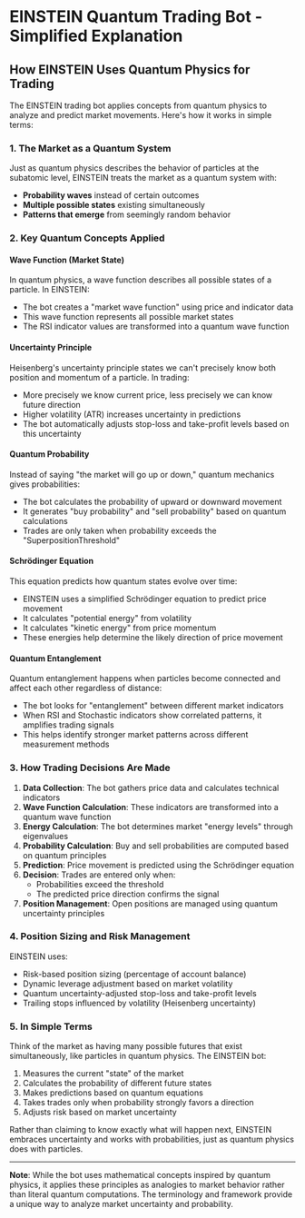 # EINSTEIN Quantum Trading Bot - Simplified Explanation

## How EINSTEIN Uses Quantum Physics for Trading

The EINSTEIN trading bot applies concepts from quantum physics to analyze and predict market movements. Here's how it works in simple terms:

### 1. The Market as a Quantum System

Just as quantum physics describes the behavior of particles at the subatomic level, EINSTEIN treats the market as a quantum system with:

- **Probability waves** instead of certain outcomes
- **Multiple possible states** existing simultaneously
- **Patterns that emerge** from seemingly random behavior

### 2. Key Quantum Concepts Applied

#### Wave Function (Market State)
In quantum physics, a wave function describes all possible states of a particle. In EINSTEIN:
- The bot creates a "market wave function" using price and indicator data
- This wave function represents all possible market states
- The RSI indicator values are transformed into a quantum wave function

#### Uncertainty Principle
Heisenberg's uncertainty principle states we can't precisely know both position and momentum of a particle. In trading:
- More precisely we know current price, less precisely we can know future direction
- Higher volatility (ATR) increases uncertainty in predictions
- The bot automatically adjusts stop-loss and take-profit levels based on this uncertainty

#### Quantum Probability
Instead of saying "the market will go up or down," quantum mechanics gives probabilities:
- The bot calculates the probability of upward or downward movement
- It generates "buy probability" and "sell probability" based on quantum calculations
- Trades are only taken when probability exceeds the "SuperpositionThreshold"

#### Schrödinger Equation
This equation predicts how quantum states evolve over time:
- EINSTEIN uses a simplified Schrödinger equation to predict price movement
- It calculates "potential energy" from volatility
- It calculates "kinetic energy" from price momentum
- These energies help determine the likely direction of price movement

#### Quantum Entanglement
Quantum entanglement happens when particles become connected and affect each other regardless of distance:
- The bot looks for "entanglement" between different market indicators
- When RSI and Stochastic indicators show correlated patterns, it amplifies trading signals
- This helps identify stronger market patterns across different measurement methods

### 3. How Trading Decisions Are Made

1. **Data Collection**: The bot gathers price data and calculates technical indicators
2. **Wave Function Calculation**: These indicators are transformed into a quantum wave function
3. **Energy Calculation**: The bot determines market "energy levels" through eigenvalues
4. **Probability Calculation**: Buy and sell probabilities are computed based on quantum principles
5. **Prediction**: Price movement is predicted using the Schrödinger equation
6. **Decision**: Trades are entered only when:
   - Probabilities exceed the threshold
   - The predicted price direction confirms the signal
7. **Position Management**: Open positions are managed using quantum uncertainty principles

### 4. Position Sizing and Risk Management

EINSTEIN uses:
- Risk-based position sizing (percentage of account balance)
- Dynamic leverage adjustment based on market volatility
- Quantum uncertainty-adjusted stop-loss and take-profit levels
- Trailing stops influenced by volatility (Heisenberg uncertainty)

### 5. In Simple Terms

Think of the market as having many possible futures that exist simultaneously, like particles in quantum physics. The EINSTEIN bot:

1. Measures the current "state" of the market
2. Calculates the probability of different future states
3. Makes predictions based on quantum equations
4. Takes trades only when probability strongly favors a direction
5. Adjusts risk based on market uncertainty

Rather than claiming to know exactly what will happen next, EINSTEIN embraces uncertainty and works with probabilities, just as quantum physics does with particles.

---

**Note**: While the bot uses mathematical concepts inspired by quantum physics, it applies these principles as analogies to market behavior rather than literal quantum computations. The terminology and framework provide a unique way to analyze market uncertainty and probability. 